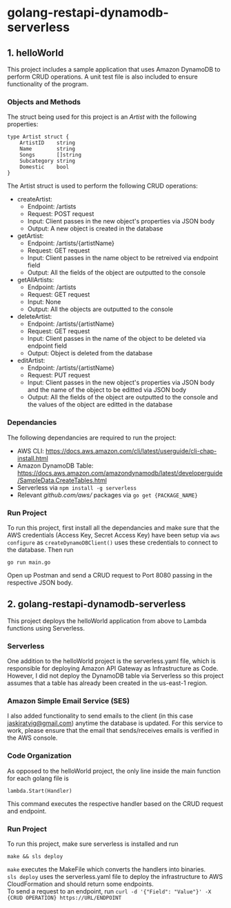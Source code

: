 # golang-restapi-dynamodb-serverless

## 1. helloWorld

This project includes a sample application that uses Amazon DynamoDB to perform CRUD operations. A unit test file is also included to ensure functionality of the program.

### Objects and Methods

The struct being used for this project is an *Artist* with the following properties:

```
type Artist struct {
	ArtistID    string
	Name        string
	Songs       []string
	Subcategory string
	Domestic    bool
}
```

The Artist struct is used to perform the following CRUD operations:

* createArtist: 
  * Endpoint: /artists
  * Request: POST request 
  * Input: Client passes in the new object's properties via JSON body
  * Output: A new object is created in the database
* getArtist:
  * Endpoint: /artists/{artistName}
  * Request: GET request 
  * Input: Client passes in the name object to be retreived via endpoint field
  * Output: All the fields of the object are outputted to the console
* getAllArtists:
  * Endpoint: /artists
  * Request: GET request 
  * Input: None
  * Output: All the objects are outputted to the console
* deleteArtist:
  * Endpoint: /artists/{artistName}
  * Request: GET request 
  * Input: Client passes in the name of the object to be deleted via endpoint field
  * Output: Object is deleted from the database
* editArtist:
  * Endpoint: /artists/{artistName}
  * Request: PUT request 
  * Input: Client passes in the new object's properties via JSON body and the name of the object to be editted via JSON body
  * Output: All the fields of the object are outputted to the console and the values of the object are editted in the database

### Dependancies

The following dependancies are required to run the project:
* AWS CLI: https://docs.aws.amazon.com/cli/latest/userguide/cli-chap-install.html
* Amazon DynamoDB Table: https://docs.aws.amazon.com/amazondynamodb/latest/developerguide/SampleData.CreateTables.html
* Serverless via ``` npm install -g serverless ```
* Relevant *github.com/aws/* packages via ``` go get {PACKAGE_NAME} ```

### Run Project

To run this project, first install all the dependancies and make sure that the AWS credentials (Access Key, Secret Access Key) have been setup via ``` aws configure ``` as ``` createDynamoDBClient() ``` uses these credentials to connect to the database. Then run 

``` go run main.go ```

Open up Postman and send a CRUD request to Port 8080 passing in the respective JSON body.

## 2. golang-restapi-dynamodb-serverless

This project deploys the helloWorld application from above to Lambda functions using Serverless.

### Serverless

One addition to the helloWorld project is the serverless.yaml file, which is responsible for deploying Amazon API Gateway as Infrastructure as Code. However, I did not deploy the DynamoDB table via Serverless so this project assumes that a table has already been created in the us-east-1 region.

### Amazon Simple Email Service (SES)

I also added functionality to send emails to the client (in this case jaskiratvig@gmail.com) anytime the database is updated. For this service to work, please ensure that the email that sends/receives emails is verified in the AWS console.

### Code Organization

As opposed to the helloWorld project, the only line inside the main function for each golang file is

``` lambda.Start(Handler) ```

This command executes the respective handler based on the CRUD request and endpoint.

### Run Project

To run this project, make sure serverless is installed and run

``` make && sls deploy ```

``` make ``` executes the MakeFile which converts the handlers into binaries. <br />
``` sls deploy ``` uses the serverless.yaml file to deploy the infrastructure to AWS CloudFormation and should return some endpoints. <br />
To send a request to an endpoint, run
``` curl -d '{"Field": "Value"}' -X {CRUD OPERATION} https://URL/ENDPOINT ```
